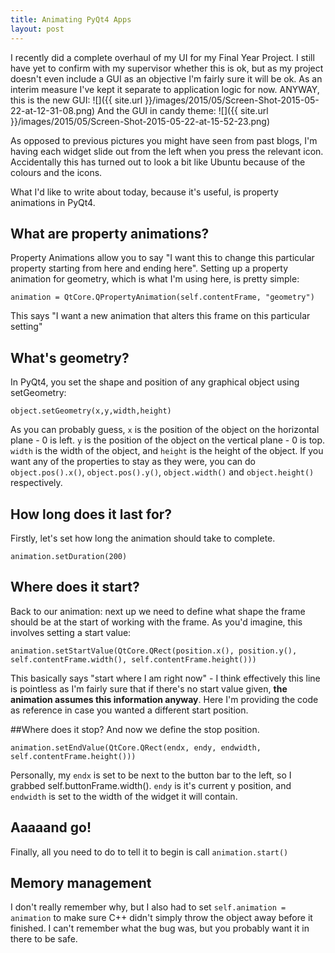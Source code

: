 ```yaml
---
title: Animating PyQt4 Apps
layout: post
---
```

I recently did a complete overhaul of my UI for my Final Year Project. I still have yet to confirm with my supervisor whether this is ok, but as my project doesn't even include a GUI as an objective I'm fairly sure it will be ok. As an interim measure I've kept it separate to application logic for now.
ANYWAY, this is the new GUI:
![]({{ site.url }}/images/2015/05/Screen-Shot-2015-05-22-at-12-31-08.png)
And the GUI in candy theme:
![]({{ site.url }}/images/2015/05/Screen-Shot-2015-05-22-at-15-52-23.png)

As opposed to previous pictures you might have seen from past blogs, I'm having each widget slide out from the left when you press the relevant icon. Accidentally this has turned out to look a bit like Ubuntu because of the colours and the icons.

What I'd like to write about today, because it's useful, is property animations in PyQt4.


## What are property animations?
Property Animations allow you to say "I want this to change this particular property starting from here and ending here". Setting up a property animation for geometry, which is what I'm using here, is pretty simple:

```
animation = QtCore.QPropertyAnimation(self.contentFrame, "geometry")
```
This says "I want a new animation that alters this frame on this particular setting"

## What's geometry?
In PyQt4, you set the shape and position of any graphical object using setGeometry:

```
object.setGeometry(x,y,width,height)
```

As you can probably guess, `x` is the position of the object on the horizontal plane - 0 is left. `y` is the position of the object on the vertical plane - 0 is top. `width` is the width of the object, and `height` is the height of the object. If you want any of the properties to stay as they were, you can do `object.pos().x()`, `object.pos().y()`, `object.width()` and `object.height()` respectively.

## How long does it last for?
Firstly, let's set how long the animation should take to complete.

```
animation.setDuration(200)
```

## Where does it start?
Back to our animation: next up we need to define what shape the frame should be at the start of working with the frame. As you'd imagine, this involves setting a start value:

```
animation.setStartValue(QtCore.QRect(position.x(), position.y(), self.contentFrame.width(), self.contentFrame.height()))
```

This basically says "start where I am right now" - I think effectively this line is pointless as I'm fairly sure that if there's no start value given, **the animation assumes this information anyway**. Here I'm providing the code as reference in case you wanted a different start position.

##Where does it stop?
And now we define the stop position.

```
animation.setEndValue(QtCore.QRect(endx, endy, endwidth, self.contentFrame.height()))
```

Personally, my `endx` is set to be next to the button bar to the left, so I grabbed self.buttonFrame.width(). `endy` is it's current y position, and `endwidth` is set to the width of the widget it will contain.

## Aaaaand go!
Finally, all you need to do to tell it to begin is call `animation.start()`

## Memory management
I don't really remember why, but I also had to set `self.animation = animation` to make sure C++ didn't simply throw the object away before it finished. I can't remember what the bug was, but you probably want it in there to be safe.


